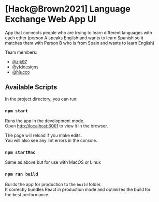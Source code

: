 # [Hack@Brown2021] Language Exchange Web App UI

App that connects people who are trying to learn different languages with each other (person A speaks English and wants to learn Spanish so it matches them with Person B who is from Spain and wants to learn English)

Team members:
- [@zjk97](https://github.com/orgs/Rotty-University/people/zjk97)
- [@yfddesigns](https://github.com/orgs/Rotty-University/people/yfddesigns)
- [@hlucco](https://github.com/orgs/Rotty-University/people/hlucco)

## Available Scripts

In the project directory, you can run:

### `npm start`

Runs the app in the development mode.\
Open [http://localhost:6001](http://localhost:6001) to view it in the browser.

The page will reload if you make edits.\
You will also see any lint errors in the console.

### `npm startMac`

Same as above but for use with MacOS or Linux

### `npm run build`

Builds the app for production to the `build` folder.\
It correctly bundles React in production mode and optimizes the build for the best performance.
